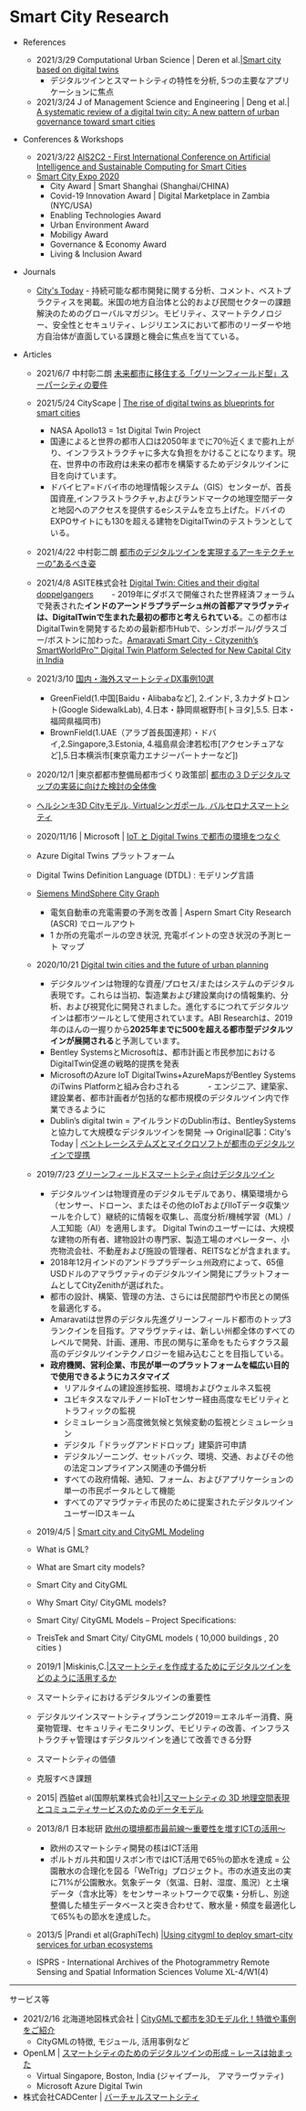 # Smart City Research

- References
  - 2021/3/29 Computational Urban Science | Deren et al.|[Smart city based on digital twins](https://link.springer.com/article/10.1007/s43762-021-00005-y)
    - デジタルツインとスマートシティの特性を分析, 5つの主要なアプリケーションに焦点
  - 2021/3/24 J of Management Science and Engineering | Deng et al.| [A systematic review of a digital twin city: A new pattern of urban governance toward smart cities](https://www.sciencedirect.com/science/article/pii/S2096232021000238) 

- Conferences & Workshops
  - 2021/3/22 [AIS2C2 - First International Conference on Artificial Intelligence and Sustainable Computing for Smart Cities](http://aiscindia2021.com/)
  - [Smart City Expo 2020](https://www.smartcityexpo.com/2020-awards/)
     - City Award | Smart Shanghai (Shanghai/CHINA) 
     - Covid-19 Innovation Award | Digital Marketplace in Zambia (NYC/USA)
     - Enabling Technologies Award
     - Urban Environment Award
     - Mobiligy Award
     - Governance & Economy Award
     - Living & Inclusion Award
   
- Journals
    - [City's Today](https://cities-today.com/bentley-systems-and-microsoft-team-up-on-digital-twins/) - 持続可能な都市開発に関する分析、コメント、ベストプラクティスを掲載。米国の地方自治体と公的および民間セクターの課題解決のためのグローバルマガジン。モビリティ、スマートテクノロジー、安全性とセキュリティ、レジリエンスにおいて都市のリーダーや地方自治体が直面している課題と機会に焦点を当てている。

- Articles
   - 2021/6/7 中村彰二朗 [未来都市に移住する「グリーンフィールド型」スーパーシティの要件](https://dcross.impress.co.jp/docs/column/column20210226/002480.html)　 
   - 2021/5/24 CityScape | [The rise of digital twins as blueprints for smart cities](https://www.cityscape-intelligence.com/architecture/rise-digital-twins-blueprints-smart-cities)
     - NASA Apollo13 = 1st Digital Twin Project 
     - 国連によると世界の都市人口は2050年までに70％近くまで膨れ上がり、インフラストラクチャに多大な負担をかけることになります。現在、世界中の市政府は未来の都市を構築するためデジタルツインに目を向けています。
     - ドバイヒア=ドバイ市の地理情報システム（GIS）センターが、首長国資産,インフラストラクチャ,およびランドマークの地理空間データと地図へのアクセスを提供するeシステムを立ち上げた。ドバイのEXPOサイトにも130を超える建物をDigitalTwinのテストランとしている。
 
   - 2021/4/22 中村彰二朗 [都市のデジタルツインを実現するアーキテクチャーの“あるべき姿](https://dcross.impress.co.jp/docs/column/column20210226/002314.html)
   - 2021/4/8 ASITE株式会社 [Digital Twin: Cities and their digital doppelgangers](https://www.asite.com/blogs/digital-twin-cities-and-their-digital-doppelgangers)
   　　- 2019年にダボスで開催された世界経済フォーラムで発表された**インドのアーンドラプラデーシュ州の首都アマラヴァティは、DigitalTwinで生まれた最初の都市と考えられている**。この都市はDigitalTwinを開発するための最新都市Hubで、シンガポール/グラスゴー/ボストンに加わった。[Amaravati Smart City - Cityzenith’s SmartWorldPro™ Digital Twin Platform Selected for New Capital City in India](https://cityzenith.com/customers/amaravati-smart-city) 
   - 2021/3/10 [国内・海外スマートシティDX事例10選](https://iotnews.jp/archives/163399)
     - GreenField(1.中国[Baidu・Alibabaなど], 2.インド, 3.カナダトロント(Google SidewalkLab), 4.日本・静岡県裾野市[トヨタ],5.5. 日本・福岡県福岡市)
     - BrownField(1.UAE（アラブ⾸⻑国連邦）・ドバイ,2.Singapore,3.Estonia, 4.福島県会津若松市[アクセンチュアなど],5.日本横浜市[東京電力エナジーパートナーなど]) 
   - 2020/12/1 |東京都都市整備局都市づくり政策部| [都市の３Ｄデジタルマップの実装に向けた検討の全体像](https://www.toshiseibi.metro.tokyo.lg.jp/bunyabetsu/machizukuri//pdf/digital_3_1.pdf)  
   - [ヘルシンキ3D Cityモデル, Virtualシンガポール, バルセロナスマートシティ](https://www.toshiseibi.metro.tokyo.lg.jp/bunyabetsu/machizukuri//pdf/digital_3_2.pdf)  
  - 2020/11/16 | Microsoft | [IoT と Digital Twins で都市の環境をつなぐ](https://azure.microsoft.com/ja-jp/blog/connecting-urban-environments-with-iot-and-digital-twins/)
   - Azure Digital Twins プラットフォーム
   - Digital Twins Definition Language (DTDL) : モデリング言語
   - [Siemens MindSphere City Graph](https://www.siemens-advanta.com/cases/mindsphere-city-graph) 
     - 電気自動車の充電需要の予測を改善 | Aspern Smart City Research (ASCR) でロールアウト 
     - 1 か所の充電ポールの空き状況, 充電ポイントの空き状況の予測ヒート マップ
  - 2020/10/21 [Digital twin cities and the future of urban planning](https://www.itu.int/en/myitu/News/2020/10/21/14/15/Digital-twin-cities-Microsoft-Bentley-Systems)
       - デジタルツインは物理的な資産/プロセス/またはシステムのデジタル表現です。これらは当初、製造業および建設業向けの情報集約、分析、および視覚化に開発されました。進化するにつれてデジタルツインは都市ツールとして使用されています。ABI Researchは、2019年のほんの一握りから**2025年までに500を超える都市型デジタルツインが展開される**と予測しています。
      - Bentley SystemsとMicrosoftは、都市計画と市民参加におけるDigitalTwin促進の戦略的提携を発表 
      - MicrosoftのAzure IoT DigitalTwins+AzureMapsがBentley SystemsのiTwins Platformと組み合わされる
　　　 - エンジニア、建築家、建設業者、都市計画者が包括的な都市規模のデジタルツイン内で作業できるように
       - Dublin’s digital twin = アイルランドのDublin市は、BentleySystemsと協力して大規模なデジタルツインを開発 --> Original記事：City's Today | [ベントレーシステムズとマイクロソフトが都市のデジタルツインで提携](https://cities-today.com/bentley-systems-and-microsoft-team-up-on-digital-twins/)  
  - 2019/7/23 [グリーンフィールドスマートシティ向けデジタルツイン](https://newcities.org/the-big-picture-digital-twins-for-greenfield-smart-cities/) 
     - デジタルツインは物理資産のデジタルモデルであり、構築環境から（センサー、ドローン、またはその他のIoTおよびIIoTデータ収集ツールを介して）継続的に情報を収集し、高度分析/機械学習（ML）/人工知能（AI）を適用します。 Digital Twinのユーザーには、大規模な建物の所有者、建物設計の専門家、製造工場のオペレーター、小売物流会社、不動産および施設の管理者、REITSなどが含まれます。
     - 2018年12月インドのアンドラプラデーシュ州政府によって、65億USDドルのアマラヴァティのデジタルツイン開発にプラットフォームとしてCityZenithが選ばれた。
     - 都市の設計、構築、管理の方法、さらには民間部門や市民との関係を最適化する。
     - Amaravatiは世界のデジタル先進グリーンフィールド都市のトップ3ランクインを目指す。アマラヴァティは、新しい州都全体のすべてのレベルで開発、計画、運用、市民の関与に革命をもたらすクラス最高のデジタルツインテクノロジーを組み込むことを目指している。
     - **政府機関、営利企業、市民が単一のプラットフォームを幅広い目的で使用できるようにカスタマイズ**
       - リアルタイムの建設進捗監視、環境およびウェルネス監視
       - ユビキタスなマルチノードIoTセンサー経由高度なモビリティとトラフィックの監視
       - シミュレーション高度微気候と気候変動の監視とシミュレーション
       - デジタル「ドラッグアンドドロップ」建築許可申請
       - デジタルゾーニング、セットバック、環境、交通、およびその他の法定コンプライアンス関連の予備分析
       - すべての政府情報、通知、フォーム、およびアプリケーションの単一の市民ポータルとして機能
       - すべてのアマラヴァティ市民のために提案されたデジタルツインユーザーIDスキーム
  - 2019/4/5 | [Smart city and CityGML Modeling](https://www.treistek.com/post/smart-city-and-citygml-modeling)
   - What is GML?
   - What are Smart city models?
   -  Smart City and CityGML
   -  Why Smart City/ CityGML models?
   -  Smart City/ CityGML Models – Project Specifications:
   -  TreisTek and Smart City/ CityGML models ( 10,000 buildings , 20 cities )
  - 2019/1 |Miskinis,C.|[スマートシティを作成するためにデジタルツインをどのように活用するか](https://www.challenge.org/insights/digital-twins-and-smart-cities/) 
   - スマートシティにおけるデジタルツインの重要性
   - デジタルツインスマートシティプランニング2019＝エネルギー消費、廃棄物管理、セキュリティモニタリング、モビリティの改善、インフラストラクチャ管理はすデジタルツインを通じて改善できる分野 
   - スマートシティの価値
   - 克服すべき課題 
  - 2015| 西脇et al(国際航業株式会社)|[スマートシティの 3D 地理空間表現とコミュニティサービスのためのデータモデル](http://ikaas.com/sites/default/files/ikaas/public/content-files/reviews/Paper5.FIT2015.pdf)
  - 2013/8/1 日本総研 [欧州の環境都市最前線～重要性を増すICTの活用～](https://www.jri.co.jp/page.jsp?id=25860)
    - 欧州のスマートシティ開発の核はICT活用
    - ポルトガル共和国リスボン市ではICT活用で65％の節水を達成 = 公園散水の合理化を図る「WeTrig」プロジェクト。市の水道支出の実に71%が公園散水。気象データ（気温、日射、湿度、風況）と土壌データ（含水比等）をセンサーネットワークで収集・分析し、別途整備した植生データベースと突き合わせて、散水量・頻度を最適化して65%もの節水を達成した。
  - 2013/5 |Prandi et al(GraphiTech) |[Using citygml to deploy smart-city services for urban ecosystems](https://www.researchgate.net/publication/243055075_Using_citygml_to_deploy_smart-city_services_for_urban_ecosystems) 
   -  ISPRS - International Archives of the Photogrammetry Remote Sensing and Spatial Information Sciences Volume XL-4/W1(4)


---

サービス等

- 2021/2/16 北海道地図株式会社 | [CityGMLで都市を3Dモデル化！特徴や事例をご紹介](https://www.hcc.co.jp/hcclab/20210216/) 
  - CityGMLの特徴, モジュール, 活用事例など
- OpenLM | [スマートシティのためのデジタルツインの形成 – レースは始まった](https://www.openlm.com/Japan/%E3%82%B9%E3%83%9E%E3%83%BC%E3%83%88%E3%82%B7%E3%83%86%E3%82%A3%E3%81%AE%E3%81%9F%E3%82%81%E3%81%AE%E3%83%87%E3%82%B8%E3%82%BF%E3%83%AB%E3%83%84%E3%82%A4%E3%83%B3%E3%81%AE%E5%BD%A2%E6%88%90/) 
  - Virtual Singapore, Boston, India (ジャイプール,　アマラーヴァティ) 
  - Microsoft Azure Digital Twin 
- 株式会社CADCenter | [バーチャルスマートシティ](https://www.cadcenter.co.jp/vsc/)

